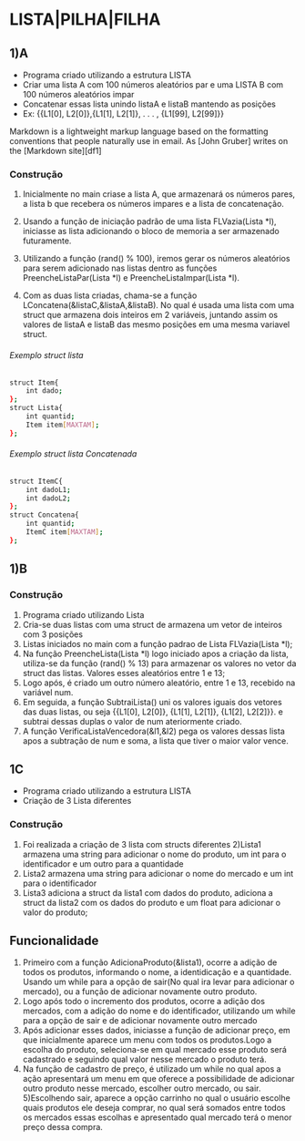 #                      LISTA|PILHA|FILHA


##  1)A

- Programa criado utilizando a estrutura LISTA
- Criar uma lista A com 100 números aleatórios par e uma LISTA B com 100 números aleatórios impar
- Concatenar essas lista unindo listaA e listaB mantendo as posições
- Ex: {{L1[0], L2[0]},{L1[1], L2[1]}, . . . , {L1[99], L2[99]}}


Markdown is a lightweight markup language based on the formatting conventions
that people naturally use in email.
As [John Gruber] writes on the [Markdown site][df1]

### Construção

1) Inicialmente no main criase a lista A, que armazenará os números pares, a lista b que recebera os números impares e a lista de concatenação.

2) Usando a função de iniciação padrão de uma lista FLVazia(Lista *l), iniciasse as lista adicionando o bloco de memoria a ser armazenado futuramente.

3) Utilizando a função (rand() % 100), iremos gerar os números aleatórios para serem adicionado nas listas dentro as funções PreencheListaPar(Lista *l) e PreencheListaImpar(Lista *l).

4) Com as duas lista criadas, chama-se a função LConcatena(&listaC,&listaA,&listaB). No qual é usada uma lista com uma struct que armazena dois inteiros em 2 variáveis, juntando assim os valores de listaA e listaB das mesmo posições em uma mesma variavel struct.

###### Exemplo struct lista

```sh
struct Item{
	int dado;
};
struct Lista{
	int quantid;
	Item item[MAXTAM];
};
```
###### Exemplo struct lista Concatenada
```sh
struct ItemC{
	int dadoL1;
	int dadoL2;
};
struct Concatena{
	int quantid;
	ItemC item[MAXTAM];
};
```
##  1)B

### Construção

1) Programa criado utilizando Lista
2) Cria-se duas listas com uma struct de armazena um vetor de inteiros com 3 posições
3) Listas iniciados no main com a função padrao de Lista FLVazia(Lista *l);
4) Na função PreencheLista(Lista *l) logo iniciado apos a criação da lista, utiliza-se da função (rand() % 13) para armazenar os valores no vetor da struct das listas. Valores esses aleatórios entre 1 e 13;
5) Logo após, é criado um outro número aleatório, entre 1 e 13, recebido na variável num. 
6) Em seguida, a função SubtraiLista() uni os valores iguais dos vetores das duas listas, ou seja {{L1[0], L2[0]}, {L1[1], L2[1]}, {L1[2], L2[2]}}. e subtrai dessas duplas o valor de num ateriormente criado.
7) A função VerificaListaVencedora(&l1,&l2) pega os valores dessas lista apos a subtração de num e soma, a lista que tiver o maior valor vence.


## 1C

- Programa criado utilizando a estrutura LISTA
- Criação de 3 Lista diferentes 

### Construção
1) Foi realizada a criação de 3 lista com structs diferentes
2)Lista1 armazena uma string para adicionar o nome do produto, um int para o identificador e um outro para a quantidade
3) Lista2 armazena uma string para adicionar o nome do mercado e um int para o identificador
4) Lista3 adiciona a struct da lista1 com dados do produto, adiciona a struct da lista2 com os dados do produto e um float para adicionar o valor do produto;

## Funcionalidade

1) Primeiro com a função AdicionaProduto(&lista1), ocorre a adição de todos os produtos, informando o nome, a identidicação e a quantidade. Usando um while para a opção de sair(No qual ira levar para adicionar o mercado), ou a função de adicionar novamente outro produto.
2) Logo após todo o incremento dos produtos, ocorre a adição dos mercados, com a adição do nome e do identificador, utilizando um while para a opção de sair e de adicionar novamente outro mercado
3) Após adicionar esses dados, iniciasse a função de adicionar preço, em que inicialmente aparece um menu com todos os produtos.Logo a escolha do produto, seleciona-se em qual mercado esse produto será cadastrado e seguindo qual valor nesse mercado o produto terá.
4) Na função de cadastro de preço, é utilizado um while no qual apos a ação apresentará um menu em que oferece a possibilidade de adicionar outro produto nesse mercado, escolher outro mercado, ou sair.
5)Escolhendo sair, aparece a opção carrinho no qual o usuário escolhe quais produtos ele deseja comprar, no qual será somados entre todos os mercados essas escolhas e apresentado qual mercado terá o menor preço dessa compra.
